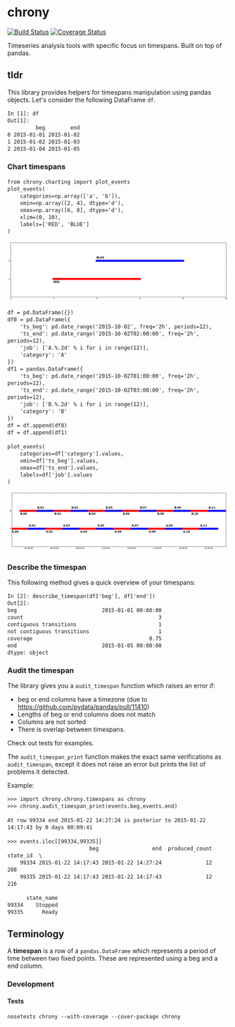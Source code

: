 # chrony

[![Build Status](https://travis-ci.org/optimdata/chrony.svg?branch=master)](https://travis-ci.org/optimdata/chrony)
[![Coverage Status](https://coveralls.io/repos/optimdata/chrony/badge.svg?branch=master&service=github)](https://coveralls.io/github/optimdata/chrony?branch=master)

Timeseries analysis tools with specific focus on timespans. Built on top of pandas.

## tldr

This library provides helpers for timespans manipulation using pandas objects. Let's consider the following DataFrame `df`.

    In [1]: df
    Out[1]: 
             beg        end
    0 2015-01-01 2015-01-02
    1 2015-01-02 2015-01-03
    2 2015-01-04 2015-01-05

### Chart timespans

    from chrony.charting import plot_events
    plot_events(
        categories=np.array(['a', 'b']),
        xmin=np.array([2, 4], dtype='d'),
        xmax=np.array([6, 8], dtype='d'),
        xlim=(0, 10),
        labels=['RED', 'BLUE']
    )

![Alt text](./images/fig01.png)


    df = pd.DataFrame({})
    df0 = pd.DataFrame({
        'ts_beg': pd.date_range('2015-10-02', freq='2h', periods=12),
        'ts_end': pd.date_range('2015-10-02T02:00:00', freq='2h', periods=12),
        'job': ['A.%.2d' % i for i in range(12)],
        'category': 'A'
    })
    df1 = pandas.DataFrame({
        'ts_beg': pd.date_range('2015-10-02T01:00:00', freq='2h', periods=12),
        'ts_end': pd.date_range('2015-10-02T03:00:00', freq='2h', periods=12),
        'job': ['B.%.2d' % i for i in range(12)],
        'category': 'B'
    })
    df = df.append(df0)
    df = df.append(df1)

    plot_events(
        categories=df['category'].values,
        xmin=df['ts_beg'].values,
        xmax=df['ts_end'].values,
        labels=df['job'].values
    )

![Alt text](./images/fig02.png)

### Describe the timespan

This following method gives a quick overview of your timespans:

    In [2]: describe_timespan(df['beg'], df['end'])
    Out[2]: 
    beg                           2015-01-01 00:00:00
    count                                           3
    contiguous transitions                          1
    not contiguous transitions                      1
    coverage                                     0.75
    end                           2015-01-05 00:00:00
    dtype: object

### Audit the timespan

The library gives you a `audit_timespan` function which raises an error if:

- beg or end columns have a timezone (due to https://github.com/pydata/pandas/pull/11410)
- Lengths of beg or end columns does not match
- Columns are not sorted
- There is overlap between timespans.

Check out tests for examples.

The `audit_timespan_print` function makes the exact same verifications as `audit_timespan`, except it does not raise an error but prints the list of problems it detected.

Example:

	>>> import chrony.chrony.timespans as chrony
	>>> chrony.audit_timespan_print(events.beg,events.end)
	
	At row 99334 end 2015-01-22 14:27:24 is posterior to 2015-01-22 14:17:43 by 0 days 00:09:41
	
	>>> events.iloc[[99334,99335]]
		                      beg                 end  produced_count  state_id  \
		99334 2015-01-22 14:17:43 2015-01-22 14:27:24              12       208   
		99335 2015-01-22 14:17:43 2015-01-22 14:17:43              12       216   
	
	      state_name  
	99334    Stopped  
	99335      Ready

## Terminology

A **timespan** is a row of a `pandas.DataFrame` which represents a period of time between two fixed points. These are represented using a beg and a end column.


### Development

#### Tests

    nosetests chrony --with-coverage --cover-package chrony
